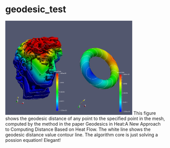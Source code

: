 # geodesic_test
<img src="https://github.com/WTYatzoo/WTYatzoo.github.io/raw/master/gallery/heat_based_geodesic.png" width="400" />
This figure shows the geodesic distance of any point to the specified point in the mesh, computed by the method 
in the paper Geodesics in Heat:A New Approach to Computing Distance Based on Heat Flow. The white line shows the geodesic distance value contour line. The algorithm core is just solving a possion equation! Elegant!

